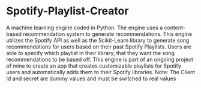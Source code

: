 # Spotify-Playlist-Creator
A machine learning engine coded in Python. The engine uses a content-based recommendation system to generate recommendations. This engine utilizes the Spotify API as well as the Scikit-Learn library to generate song recommendations for users based on their past Spotify Playlists. Users are able to specify which playlist in their library, that they want the song recommendations to be based off. This engine is part of an ongoing project of mine to create an app that creates customizable playlists for Spotify users and automatically adds them to their Spotify libraries.
Note: The Client Id and secret are dummy values and must be switched to real values

